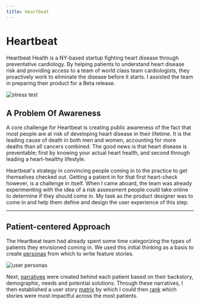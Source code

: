 ```yaml
---
title: Heartbeat
---
```


# Heartbeat

Heartbeat Health is a NY-based startup fighting heart disease through preventative cardiology. By helping patients to understand heart disease risk and providing access to a team of world class team cardiologists, they proactively work to eliminate the disease before it starts. I assisted the team in preparing their product for a Beta release.

<img src="{{ site.baseurl }}/images/heartbeat/stress-test.jpg" alt="stress test">

## A Problem Of Awareness

A core challenge for Heartbeat is creating public awareness of the fact that most people are at risk of developing heart disease in their lifetime. It is the leading cause of death in both men and women, accounting for more deaths than all cancers combined. The good news is that heart disease is preventable; first by knowing your actual heart health, and second through leading a heart-healthy lifestyle.

Heartbeat's strategy in convincing people coming in to the practice to get themselves checked out. Getting a patient in for that first heart-check however, is a challenge in itself. When I came aboard, the team was already experimenting with the idea of a risk assessment people could take online to determine if they should come in. My task as the product designer was to come in and help them define and design the user experience of this step.

---

## Patient-centered Approach

The Heartbeat team had already spent some time categorizing the types of patients they envisioned coming in. We used this initial thinking as a basis to create <a href="https://drive.google.com/drive/folders/1Ve634HA9V070lLvJ198nwLZqZvVMeyeI?usp=sharing" target="_blank">personas</a> from which to write feature stories.

<img src="{{ site.baseurl }}/images/heartbeat/user-personas-overview.jpg" alt="user personas">

Next, <a href="https://drive.google.com/open?id=1Ve634HA9V070lLvJ198nwLZqZvVMeyeI" target="_blank">narratives</a> were created behind each patient based on their backstory, demographic, needs and potential solutions. Through these narratives, I then established a user story <a href="https://docs.google.com/spreadsheets/d/15tHqNh0g0SuM7EV_haE-IGjNOURVD5s3kRXGKKvDck4/edit?usp=sharing">matrix</a> by which I could then <a href="https://docs.google.com/document/d/1eZWSZU4mbpAtjBvEQlw68SSQ7914zowhIZL20dYBntg/edit?usp=sharing">rank</a> which stories were most impactful across the most patients.
